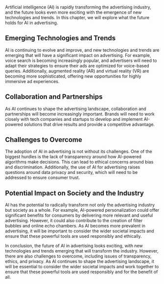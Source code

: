 

Artificial intelligence (AI) is rapidly transforming the advertising industry, and the future looks even more exciting with the emergence of new technologies and trends. In this chapter, we will explore what the future holds for AI in advertising.

Emerging Technologies and Trends
--------------------------------

AI is continuing to evolve and improve, and new technologies and trends are emerging that will have a significant impact on advertising. For example, voice search is becoming increasingly popular, and advertisers will need to adapt their strategies to ensure their ads are optimized for voice-based queries. Additionally, augmented reality (AR) and virtual reality (VR) are becoming more sophisticated, offering new opportunities for highly immersive ad experiences.

Collaboration and Partnerships
------------------------------

As AI continues to shape the advertising landscape, collaboration and partnerships will become increasingly important. Brands will need to work closely with tech companies and startups to develop and implement AI-powered solutions that drive results and provide a competitive advantage.

Challenges to Overcome
----------------------

The adoption of AI in advertising is not without its challenges. One of the biggest hurdles is the lack of transparency around how AI-powered algorithms make decisions. This can lead to ethical concerns around bias and discrimination. Additionally, the use of AI for advertising raises questions around data privacy and security, which will need to be addressed to ensure consumer trust.

Potential Impact on Society and the Industry
--------------------------------------------

AI has the potential to radically transform not only the advertising industry but society as a whole. For example, AI-powered personalization could offer significant benefits for consumers by delivering more relevant and useful advertising. However, it could also contribute to the creation of filter bubbles and online echo chambers. As AI becomes more prevalent in advertising, it will be important to consider the wider societal impacts and ensure that these powerful tools are used responsibly and ethically.

In conclusion, the future of AI in advertising looks exciting, with new technologies and trends emerging that will transform the industry. However, there are also challenges to overcome, including issues of transparency, ethics, and privacy. As AI continues to shape the advertising landscape, it will be essential to consider the wider societal impacts and work together to ensure that these powerful tools are used responsibly and for the benefit of all.
